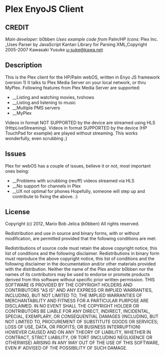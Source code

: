 # Plex EnyoJS Client
## CREDIT
_Main developer:_ b0bben
_Uses example code from_ Palm/HP
_Icons:_ Plex Inc.
_Uses Parser by JavaScript Kantan Library for Parsing XML,Copyright 2005-2007 Kawasaki Yusuke <u-suke@kawa.net>

## Description
This is the Plex client for the HP/Palm webOS, written in Enyo JS framework (version 1)
It talks to Plex Media Server on your local network, or thru MyPlex.
Following features from Plex Media Server are supported:
* __Listing and watching movies, tvshows
* __Listing and listening to music
* __Multiple PMS servers
* __MyPlex

Videos in format NOT SUPPORTED by the device are streamed using HLS (HttpLiveStreaming).
Videos in format SUPPORTED by the device (HP TouchPad for example) are played without streaming. This works wonderfully, even scrubbing ;) 

## Issues
Plex for webOS has a couple of issues, believe it or not, most important ones being:
* __Problems with scrubbing (rev/ff) videos streamed via HLS
* __No support for channels in Plex
* __UX not optimal for phones
Hopefully, someone will step up and contribute to fixing the above. :)

## License
Copyright (c) 2012, Mario Bob Jelica (b0bben)
All rights reserved.

Redistribution and use in source and binary forms, with or without modification, are permitted provided that the following conditions are met:

Redistributions of source code must retain the above copyright notice, this list of conditions and the following disclaimer.
Redistributions in binary form must reproduce the above copyright notice, this list of conditions and the following disclaimer in the documentation and/or other materials provided with the distribution.
Neither the name of the Plex and/or b0bben nor the names of its contributors may be used to endorse or promote products derived from this software without specific prior written permission.
THIS SOFTWARE IS PROVIDED BY THE COPYRIGHT HOLDERS AND CONTRIBUTORS "AS IS" AND ANY EXPRESS OR IMPLIED WARRANTIES, INCLUDING, BUT NOT LIMITED TO, THE IMPLIED WARRANTIES OF MERCHANTABILITY AND FITNESS FOR A PARTICULAR PURPOSE ARE DISCLAIMED. IN NO EVENT SHALL THE COPYRIGHT HOLDER OR CONTRIBUTORS BE LIABLE FOR ANY DIRECT, INDIRECT, INCIDENTAL, SPECIAL, EXEMPLARY, OR CONSEQUENTIAL DAMAGES (INCLUDING, BUT NOT LIMITED TO, PROCUREMENT OF SUBSTITUTE GOODS OR SERVICES; LOSS OF USE, DATA, OR PROFITS; OR BUSINESS INTERRUPTION) HOWEVER CAUSED AND ON ANY THEORY OF LIABILITY, WHETHER IN CONTRACT, STRICT LIABILITY, OR TORT (INCLUDING NEGLIGENCE OR OTHERWISE) ARISING IN ANY WAY OUT OF THE USE OF THIS SOFTWARE, EVEN IF ADVISED OF THE POSSIBILITY OF SUCH DAMAGE.
